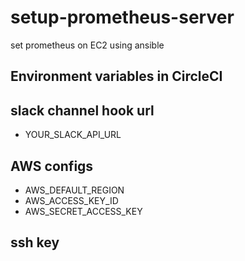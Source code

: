 # setup-prometheus-server
set prometheus on EC2 using ansible

## Environment variables in CircleCI
## slack channel hook url
- YOUR_SLACK_API_URL

## AWS configs
- AWS_DEFAULT_REGION
- AWS_ACCESS_KEY_ID
- AWS_SECRET_ACCESS_KEY

## ssh key